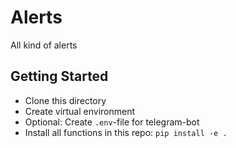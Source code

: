 # Alerts
All kind of alerts

## Getting Started
- Clone this directory
- Create virtual environment
- Optional: Create `.env`-file for telegram-bot
- Install all functions in this repo: `pip install -e .` 
